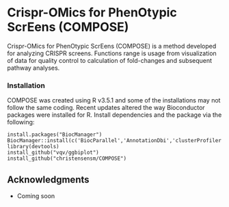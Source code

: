 # Crispr-OMics for PhenOtypic ScrEens (COMPOSE)

Crispr-OMics for PhenOtypic ScrEens (COMPOSE) is a method developed for analyzing CRISPR screens. Functions range is usage from visualization of data for quality control to calculation of fold-changes and subsequent pathway analyses.

### Installation

COMPOSE was created using R v3.5.1 and some of the installations may not follow the same coding. Recent updates altered the way Bioconductor packages were installed for R.
Install dependencies and the package via the following:

```
install.packages("BiocManager")
BiocManager::install(c('BiocParallel','AnnotationDbi','clusterProfiler','DESeq2','fgsea','gage','pathview','ReactomePA','limma','edgeR'))
library(devtools)
install_github("vqv/ggbiplot")
install_github("christensensm/COMPOSE")
```


## Acknowledgments

* Coming soon
